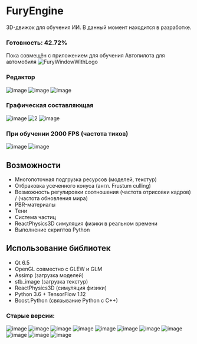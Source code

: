 # FuryEngine
3D-движок для обучения ИИ.
В данный момент находится в разработке.
### Готовность: 42.72%

Пока совмещён с приложением для обучения Автопилота для автомобиля
![FuryWindowWithLogo](https://github.com/andreyka-konareyka/FuryEngine/assets/74678430/f5bf35a4-b0c9-421b-9fb4-3fd5de8ab188)
### Редактор
![image](https://github.com/user-attachments/assets/19fb8000-745d-4b73-bea1-1885e7f7b5e1)
![image](https://github.com/user-attachments/assets/fea30157-7947-4ed1-8eeb-d6b9ff6d8fc7)
![image](https://github.com/user-attachments/assets/823a9ceb-3609-4dd9-b89c-e9a50c6c3df5)

### Графическая составляющая
![image](https://github.com/andreyka-konareyka/FuryEngine/assets/74678430/83220cd9-2068-400f-a3dd-fa289dd2d06c)
![2](https://github.com/andreyka-konareyka/FuryEngine/assets/74678430/c093d1cd-d4d2-4882-b146-627a8567a61f)
![image](https://github.com/andreyka-konareyka/FuryEngine/assets/74678430/f8c5af31-91b2-4b69-9a9c-79b5c36138c1)
### При обучении 2000 FPS (частота тиков)
![image](https://github.com/andreyka-konareyka/FuryEngine/assets/74678430/43590ae7-536b-42be-8044-773fa40e7915)
![image](https://github.com/andreyka-konareyka/FuryEngine/assets/74678430/0a2394bd-f7b0-4081-8889-bab29a6d8d33)



## Возможности
* Многопоточная подгрузка ресурсов (моделей, текстур)
* Отбраковка усеченного конуса (англ. Frustum culling)
* Возможность регулировки соотношения (частота отрисовки кадров) / (частота обновления мира)
* PBR-материалы
* Тени
* Система частиц
* ReactPhysics3D симуляция физики в реальном времени
* Выполнение скриптов Python

## Использование библиотек
* Qt 6.5
* OpenGL совместно с GLEW и GLM
* Assimp (загрузка моделей)
* stb_image (загрузка текстур)
* ReactPhysics3D (симуляция физики)
* Python 3.6 + TensorFlow 1.12
* Boost.Python (связывание Python с C++)

### Старые версии:

![image](https://github.com/andreyka-konareyka/FuryEngine/assets/74678430/988430e7-8262-4e0c-8df8-2440f7630e60)
![image](https://github.com/andreyka-konareyka/FuryEngine/assets/74678430/74fab76a-29a5-4426-bc95-83dafd1cbbc2)
![image](https://github.com/andreyka-konareyka/FuryEngine/assets/74678430/4de1f318-2382-41e8-adbd-e4284fd7d36d)
![image](https://github.com/andreyka-konareyka/FuryEngine/assets/74678430/d94e6c3a-0da6-4c37-a7d7-6fd3c8f08cf0)
![image](https://github.com/andreyka-konareyka/FuryEngine/assets/74678430/f12d42f9-73e7-48fd-8768-f887c6447573)
![image](https://github.com/andreyka-konareyka/FuryEngine/assets/74678430/c113a710-815a-4cea-a08f-87087057195d)
![image](https://github.com/andreyka-konareyka/FuryEngine/assets/74678430/0a8b7c33-9d65-42cb-aa42-c369b652214a)
![image](https://github.com/andreyka-konareyka/FuryEngine/assets/74678430/4fa27e9a-3354-4338-b9c6-1b397274fb5a)
![image](https://github.com/andreyka-konareyka/FuryEngine/assets/74678430/a4bb8be3-2fda-4a6d-80a2-d49f77e881eb)
![image](https://github.com/andreyka-konareyka/FuryEngine/assets/74678430/eb85b528-26c8-4ad3-b17b-38400dacef62)
![image](https://github.com/andreyka-konareyka/FuryEngine/assets/74678430/09b46f0b-346e-4b1c-8de1-10b3f33a4486)

